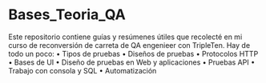 # Bases_Teoria_QA

Este repositorio contiene guías y resúmenes útiles que recolecté en mi curso de reconversión de carreta de QA engenieer con TripleTen. Hay de todo un poco:
•	Tipos de pruebas
•	Diseños de pruebas
•	Protocolos HTTP
•	Bases de UI
•	Diseño de pruebas en Web y aplicaciones
•	Pruebas API
•	Trabajo con consola y SQL
•	Automatización
